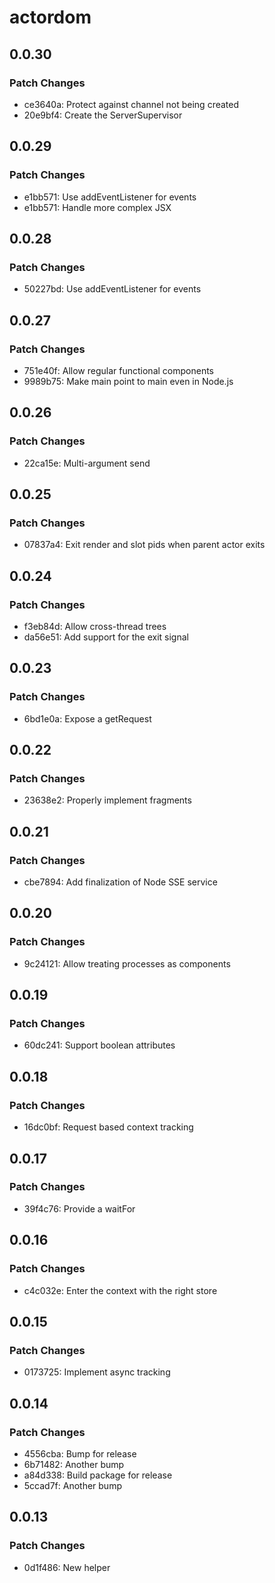 # actordom

## 0.0.30

### Patch Changes

- ce3640a: Protect against channel not being created
- 20e9bf4: Create the ServerSupervisor

## 0.0.29

### Patch Changes

- e1bb571: Use addEventListener for events
- e1bb571: Handle more complex JSX

## 0.0.28

### Patch Changes

- 50227bd: Use addEventListener for events

## 0.0.27

### Patch Changes

- 751e40f: Allow regular functional components
- 9989b75: Make main point to main even in Node.js

## 0.0.26

### Patch Changes

- 22ca15e: Multi-argument send

## 0.0.25

### Patch Changes

- 07837a4: Exit render and slot pids when parent actor exits

## 0.0.24

### Patch Changes

- f3eb84d: Allow cross-thread trees
- da56e51: Add support for the exit signal

## 0.0.23

### Patch Changes

- 6bd1e0a: Expose a getRequest

## 0.0.22

### Patch Changes

- 23638e2: Properly implement fragments

## 0.0.21

### Patch Changes

- cbe7894: Add finalization of Node SSE service

## 0.0.20

### Patch Changes

- 9c24121: Allow treating processes as components

## 0.0.19

### Patch Changes

- 60dc241: Support boolean attributes

## 0.0.18

### Patch Changes

- 16dc0bf: Request based context tracking

## 0.0.17

### Patch Changes

- 39f4c76: Provide a waitFor

## 0.0.16

### Patch Changes

- c4c032e: Enter the context with the right store

## 0.0.15

### Patch Changes

- 0173725: Implement async tracking

## 0.0.14

### Patch Changes

- 4556cba: Bump for release
- 6b71482: Another bump
- a84d338: Build package for release
- 5ccad7f: Another bump

## 0.0.13

### Patch Changes

- 0d1f486: New helper
